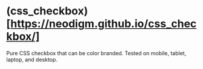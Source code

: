 # (css_checkbox)[https://neodigm.github.io/css_checkbox/]

Pure CSS checkbox that can be color branded. Tested on mobile, tablet, laptop, and desktop.
